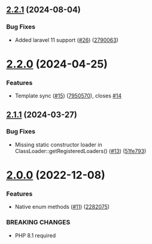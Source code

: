 ## [2.2.1](https://github.com/tenantcloud/php-standard/compare/v2.2.0...v2.2.1) (2024-08-04)


### Bug Fixes

* Added laravel 11 support ([#26](https://github.com/tenantcloud/php-standard/issues/26)) ([2790063](https://github.com/tenantcloud/php-standard/commit/2790063dbac2fac8c44d219b4e0f4aa5b49af3e8))

# [2.2.0](https://github.com/tenantcloud/php-standard/compare/v2.1.1...v2.2.0) (2024-04-25)


### Features

* Template sync ([#15](https://github.com/tenantcloud/php-standard/issues/15)) ([7950570](https://github.com/tenantcloud/php-standard/commit/79505704c87a4aabc9d6533fb288dbcd6ccd14dd)), closes [#14](https://github.com/tenantcloud/php-standard/issues/14)

## [2.1.1](https://github.com/tenantcloud/php-standard/compare/v2.1.0...v2.1.1) (2024-03-27)


### Bug Fixes

* Missing static constructor loader in ClassLoader::getRegisteredLoaders() ([#13](https://github.com/tenantcloud/php-standard/issues/13)) ([51fe793](https://github.com/tenantcloud/php-standard/commit/51fe793cb4ee04badcce81b28dc600ba8e904af0))

# [2.0.0](https://github.com/tenantcloud/php-standard/compare/v1.5.0...v2.0.0) (2022-12-08)


### Features

* Native enum methods ([#11](https://github.com/tenantcloud/php-standard/issues/11)) ([2282075](https://github.com/tenantcloud/php-standard/commit/2282075f4ec1ffdc31c5511941949358f1fc17b8))


### BREAKING CHANGES

* PHP 8.1 required
